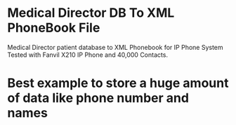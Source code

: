 # Medical Director DB To XML PhoneBook File
Medical Director patient database to XML Phonebook for IP Phone System
Tested with Fanvil X210 IP Phone and 40,000 Contacts.
# Best example to store a huge amount of data like phone number and names
